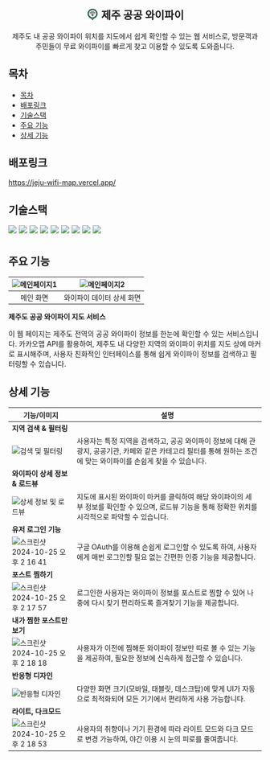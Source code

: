 <div align="center">
<h2 style="display: flex; align-items: center; justify-content:center">
    <img alt="Html" src="./asset/free-icon-wifi-4852997.png" width="25px" style="margin-right: 5px;"/>
    제주 공공 와이파이
</h2>
제주도 내 공공 와이파이 위치를 지도에서 쉽게 확인할 수 있는 웹 서비스로, 방문객과 주민들이 무료 와이파이를 빠르게 찾고 이용할 수 있도록 도와줍니다.
</div>

## 목차

- [목차](#목차)
- [배포링크](#배포링크)
- [기술스택](#기술스택)
- [주요 기능](#주요-기능)
- [상세 기능](#상세-기능)

## 배포링크

https://jeju-wifi-map.vercel.app/

## 기술스택

<div style="display: flex; align-items: center; gap: 5px;">
  <img style="height: 25px" src="https://img.shields.io/badge/Next.js-222222?style=flat&logo=Next.js&logoColor=white"/>
  <img style="height: 25px" src="https://img.shields.io/badge/Tailwind CSS-06B6D4?style=flat&logo=Tailwind CSS&logoColor=white"/>
  <img style="height: 25px" src="https://img.shields.io/badge/React Query-FF4154?style=flat&logo=React Query&logoColor=white"/>
  <img style="height: 25px" src="https://img.shields.io/badge/Zustand-4D2B1A?style=flat&logo=React&logoColor=white"/>
  <img style="height: 25px" src="https://img.shields.io/badge/shadcn/ui-222222?style=flat&logo=shadcn/ui&logoColor=white"/>
  <img style="height: 25px" src="https://img.shields.io/badge/Axios-5A29E4?style=flat&logo=Axios&logoColor=white"/>
  <img style="height: 25px" src="https://img.shields.io/badge/Auth.js-9553E9?style=flat&logo=Next.js&logoColor=white"/>
  <img style="height: 25px" src="https://img.shields.io/badge/Prisma-2D3748?style=flat&logo=Prisma&logoColor=white"/>
  <img style="height: 25px" src="https://img.shields.io/badge/MongoDB-47A248?style=flat&logo=MongoDB&logoColor=white"/>
</div>

## 주요 기능

| <img alt="메인페이지1" src="https://github.com/user-attachments/assets/83cd372a-1938-4b80-add3-574034093094"> | <img alt="메인페이지2" src="https://github.com/user-attachments/assets/eefe8df3-7e53-47a3-909a-041db87989f8"> |
| :-----------------------------------------------------------------------------------------------------------: | :-----------------------------------------------------------------------------------------------------------: |
|                                                   메인 화면                                                   |                                           와이파이 데이터 상세 화면                                           |

**제주도 공공 와이파이 지도 서비스**<br/>

이 웹 페이지는 제주도 전역의 공공 와이파이 정보를 한눈에 확인할 수 있는 서비스입니다. 카카오맵 API를 활용하여, 제주도 내 다양한 지역의 와이파이 위치를 지도 상에 마커로 표시해주며, 사용자 친화적인 인터페이스를 통해 쉽게 와이파이 정보를 검색하고 필터링할 수 있습니다.<br>

## 상세 기능

| 기능/이미지                                                                                                                                              | 설명                                                                                                                                                               |
| -------------------------------------------------------------------------------------------------------------------------------------------------------- | ------------------------------------------------------------------------------------------------------------------------------------------------------------------ |
| **지역 검색 & 필터링**                                                                                                                                   |                                                                                                                                                                    |
| <img alt="검색 및 필터링" src="https://github.com/user-attachments/assets/032077a2-2a92-47c4-9b4d-afd19303a986" width="300px">                           | 사용자는 특정 지역을 검색하고, 공공 와이파이 정보에 대해 관광지, 공공기관, 카페와 같은 카테고리 필터를 통해 원하는 조건에 맞는 와이파이를 손쉽게 찾을 수 있습니다. |
| **와이파이 상세 정보 & 로드뷰**                                                                                                                          |                                                                                                                                                                    |
| <img alt="상세 정보 및 로드뷰" src="https://github.com/user-attachments/assets/5a16f084-72dd-4681-948b-8a3574432aa8" width="300px">                      | 지도에 표시된 와이파이 마커를 클릭하여 해당 와이파이의 세부 정보를 확인할 수 있으며, 로드뷰 기능을 통해 정확한 위치를 시각적으로 파악할 수 있습니다.               |
| **유저 로그인 기능**                                                                                                                                     |                                                                                                                                                                    |
| <img width="300px" alt="스크린샷 2024-10-25 오후 2 16 41" src="https://github.com/user-attachments/assets/b147bc6d-5155-4a6d-a69b-4da550cd38a2"> | 구글 OAuth를 이용해 손쉽게 로그인할 수 있도록 하여, 사용자에게 매번 로그인할 필요 없는 간편한 인증 기능을 제공합니다.                                              |
| **포스트 찜하기**                                                                                                                                        |                                                                                                                                                                    |
| <img width="300px" alt="스크린샷 2024-10-25 오후 2 17 57" src="https://github.com/user-attachments/assets/3e26b621-fc0c-41b1-ab75-2d5a6f2edffa"> | 로그인한 사용자는 와이파이 정보를 포스트로 찜할 수 있어 나중에 다시 찾기 편리하도록 즐겨찾기 기능을 제공합니다.                                                    |
| **내가 찜한 포스트만 보기**                                                                                                                              |                                                                                                                                                                    |
| <img width="300px" alt="스크린샷 2024-10-25 오후 2 18 18" src="https://github.com/user-attachments/assets/d6363aed-8508-4834-be49-f4e831f28a05"> | 사용자가 이전에 찜해둔 와이파이 정보만 따로 볼 수 있는 기능을 제공하여, 필요한 정보에 신속하게 접근할 수 있습니다.                                                 |
| **반응형 디자인**                                                                                                                                        |                                                                                                                                                                    |
| <img alt="반응형 디자인" src="https://github.com/user-attachments/assets/5338cb3e-5859-4b24-8cdb-34a96ba96ee1" width="300px">                            | 다양한 화면 크기(모바일, 태블릿, 데스크탑)에 맞게 UI가 자동으로 최적화되어 모든 기기에서 편리하게 사용 가능합니다.                                                 |
| **라이트, 다크모드**                                                                                                                                     |                                                                                                                                                                    |
| <img width="300px" alt="스크린샷 2024-10-25 오후 2 18 53" src="https://github.com/user-attachments/assets/1c8a3eec-ad4e-45f4-bef9-dbe1c326d044"> | 사용자의 취향이나 기기 환경에 따라 라이트 모드와 다크 모드로 변경 가능하여, 야간 이용 시 눈의 피로를 줄여줍니다.                                                   |
